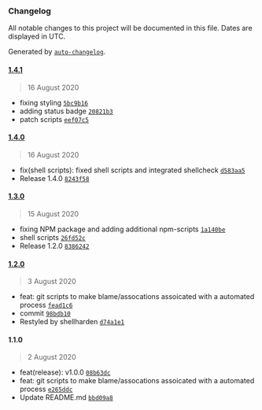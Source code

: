 ### Changelog

All notable changes to this project will be documented in this file. Dates are displayed in UTC.

Generated by [`auto-changelog`](https://github.com/CookPete/auto-changelog).

#### [1.4.1](https://github.com/freight-trust/prettier/compare/1.4.0...1.4.1)

> 16 August 2020

- fixing styling [`5bc9b16`](https://github.com/freight-trust/prettier/commit/5bc9b16a9f2efb59d060113d0099786656b22f47)
- adding status badge [`20821b3`](https://github.com/freight-trust/prettier/commit/20821b3bbdf8b6f9fc5425c8dbc0c4dd631c9088)
- patch scripts [`eef07c5`](https://github.com/freight-trust/prettier/commit/eef07c5c9ab52f2fe8abbc700a788658aed0d0e3)

#### [1.4.0](https://github.com/freight-trust/prettier/compare/1.3.0...1.4.0)

> 16 August 2020

- fix(shell scripts): fixed shell scripts and integrated shellcheck [`d583aa5`](https://github.com/freight-trust/prettier/commit/d583aa59de30a4a6b26037d31b72ceb2cc5f9adc)
- Release 1.4.0 [`8243f58`](https://github.com/freight-trust/prettier/commit/8243f58855fa89056dcec23c46a1949fb1b45f31)

#### [1.3.0](https://github.com/freight-trust/prettier/compare/1.2.0...1.3.0)

> 15 August 2020

- fixing NPM package and adding additional npm-scripts [`1a140be`](https://github.com/freight-trust/prettier/commit/1a140bec2bad4383566a09cd59291cd8f7231ec6)
- shell scripts [`26fd52c`](https://github.com/freight-trust/prettier/commit/26fd52cccd235d61521e2e7d8becdef198175cf5)
- Release 1.2.0 [`8386242`](https://github.com/freight-trust/prettier/commit/838624284572198af7fae29ce7fba07031f66fe9)

#### [1.2.0](https://github.com/freight-trust/prettier/compare/1.1.0...1.2.0)

> 3 August 2020

- feat: git scripts to make blame/assocations assoicated with a automated process [`fead1c6`](https://github.com/freight-trust/prettier/commit/fead1c64a55f760a3c1ca9e475f25ed615258ef5)
- commit [`98bdb10`](https://github.com/freight-trust/prettier/commit/98bdb10269f60504ad4762b7abb8dfb2c071c9b4)
- Restyled by shellharden [`d74a1e1`](https://github.com/freight-trust/prettier/commit/d74a1e1d333107aa14649deedc7ac4f3f1df78f1)

#### 1.1.0

> 2 August 2020

- feat(release): v1.0.0 [`08b63dc`](https://github.com/freight-trust/prettier/commit/08b63dca1b66cbd652026a62f961eef1216eab66)
- feat: git scripts to make blame/assocations assoicated with a automated process [`e265ddc`](https://github.com/freight-trust/prettier/commit/e265ddc811bbb09299e88fca9ce3ac68843d23f2)
- Update README.md [`bbd09a8`](https://github.com/freight-trust/prettier/commit/bbd09a810d30c72298f1787bbd8500f387be7f9e)
